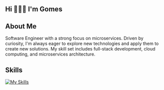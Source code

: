 <h2 align="left">Hi 🧑🏻‍💻 I'm Gomes</h2>
<h2>About Me</h2>
           
<p>
  Software Engineer with a strong focus on microservices. Driven by curiosity, I'm always eager to explore new technologies and apply them to create new solutions. My skill set includes full-stack development, cloud computing, and microservices architecture.
</p>


<h2>Skills</h2>

[![My Skills](https://skillicons.dev/icons?i=nextjs,nestjs,react,tailwind,go,typescript,python,aws,gcp,azure,docker,kubernetes,prometheus,grafana,linux,postgres,mongodb,redis,kafka,figma,githubactions,postman&perline=6)](https://skillicons.dev)
